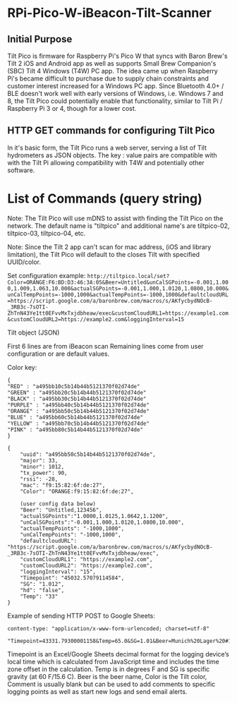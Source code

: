 # RPi-Pico-W-iBeacon-Tilt-Scanner
 
## Initial Purpose

Tilt Pico is firmware for Raspberry Pi's Pico W that syncs with Baron Brew's Tilt 2 iOS and Android app as well as supports Small Brew Companion's (SBC) Tilt 4 Windows (T4W) PC app. The idea came up when Raspberry Pi's became difficult to purchase due to supply chain constraints and customer interest increased for a Windows PC app. Since Bluetooth 4.0+ / BLE doesn't work well with early versions of Windows, i.e. Windows 7 and 8, the Tilt Pico could potentially enable that functionality, similar to Tilt Pi / Raspberry Pi 3 or 4, though for a lower cost.

## HTTP GET commands for configuring Tilt Pico

In it's basic form, the Tilt Pico runs a web server, serving a list of Tilt hydrometers as JSON objects. The key : value pairs are compatible with with the Tilt Pi allowing compatibility with T4W and potentially other software.

# List of Commands (query string)

Note: The Tilt Pico will use mDNS to assist with finding the Tilt Pico on the network. The default name is "tiltpico" and additional name's are tiltpico-02, tiltpico-03, tiltpico-04, etc.

Note: Since the Tilt 2 app can't scan for mac address, (iOS and library limitation), the Tilt Pico will default to the closes Tilt with specified UUID/color.

Set configuration example: `http://tiltpico.local/set?Color=ORANGE:F6:BD:D3:46:3A:05&Beer=Untitled&unCalSGPoints=-0.001,1.000,1.009,1.063,10.000&actualSGPoints=-0.001,1.000,1.0120,1.0800,10.000&unCalTempPoints=-1000,1000&actualTempPoints=-1000,1000&defaultcloudURL=https://script.google.com/a/baronbrew.com/macros/s/AKfycbydNOcB-_3RB3c-7sOTI-ZhTnN43Ye1tt0EFvvMxTxjdbheaw/exec&customCloudURL1=https://example1.com&customCloudURL2=https://example2.com&loggingInterval=15`


Tilt object (JSON)

First 6 lines are from iBeacon scan
Remaining lines come from user configuration or are default values.

Color key:
```
{
"RED" : "a495bb10c5b14b44b5121370f02d74de"
"GREEN" : "a495bb20c5b14b44b5121370f02d74de"
"BLACK" : "a495bb30c5b14b44b5121370f02d74de"
"PURPLE" : "a495bb40c5b14b44b5121370f02d74de"
"ORANGE" : "a495bb50c5b14b44b5121370f02d74de"
"BLUE" : "a495bb60c5b14b44b5121370f02d74de"
"YELLOW" : "a495bb70c5b14b44b5121370f02d74de"
"PINK" : "a495bb80c5b14b44b5121370f02d74de"
}
```

```
{
	"uuid": "a495bb50c5b14b44b5121370f02d74de",
	"major": 33,
	"minor": 1012,
	"tx_power": 90,
	"rssi": -28,
	"mac": "f9:15:82:6f:de:27",
	"Color": "ORANGE:f9:15:82:6f:de:27",
	
	(user config data below)
	"Beer": "Untitled,123456",
	"actualSGPoints":"1.0000,1.0125,1.0642,1.1200",
	"unCalSGPoints":"-0.001,1.000,1.0120,1.0800,10.000",
	"actualTempPoints": "-1000,1000",
	"unCalTempPoints": "-1000,1000",
	"defaultcloudURL": "https://script.google.com/a/baronbrew.com/macros/s/AKfycbydNOcB-_3RB3c-7sOTI-ZhTnN43Ye1tt0EFvvMxTxjdbheaw/exec",
	"customCloudURL1": "https://example2.com",
	"customCloudURL2": "https://example2.com",
	"loggingInterval": "15",
	"Timepoint": "45032.57079114584",
	"SG": "1.012",
	"hd": "false",
	"Temp": "33"
}
```

Example of sending HTTP POST to Google Sheets:

```
content-type: "application/x-www-form-urlencoded; charset=utf-8"

"Timepoint=43331.79300001158&Temp=65.0&SG=1.01&Beer=Munich%20Lager%20#1&Color=PINK&Comment="

```

Timepoint is an Excel/Google Sheets decimal format for the logging device’s local time which is calculated from JavaScript time and includes the time zone offset in the calculation. Temp is in degrees F and SG is specific gravity (at 60 F/15.6 C). Beer is the beer name, Color is the Tilt color, Comment is usually blank but can be used to add comments to specific logging points as well as start new logs and send email alerts.
